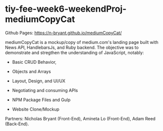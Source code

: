 # tiy-fee-week6-weekendProj-mediumCopyCat
Github Pages: https://n-bryant.github.io/mediumCopyCat/

mediumCopyCat is a mockup/copy of medium.com's landing page built with News API, HandlebarsJs, and Ruby backend. The objective was to demonstrate and stregthen the understanding of JavaScript, notably:

- Basic CRUD Behavior, 

- Objects and Arrays

- Layout, Design, and UI/UX

- Negotiating and consuming APIs

- NPM Package Files and Gulp

- Website Clone/Mockup

Partners: Nicholas Bryant (Front-End), Amineta Lo (Front-End), Adam Reed (Back-End).
